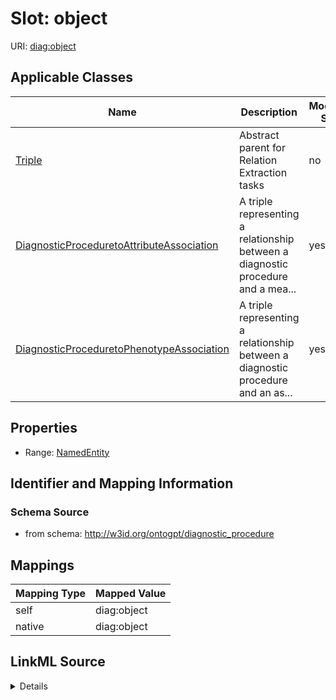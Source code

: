 

# Slot: object

URI: [diag:object](http://w3id.org/ontogpt/diagnostic_procedure/object)



<!-- no inheritance hierarchy -->





## Applicable Classes

| Name | Description | Modifies Slot |
| --- | --- | --- |
| [Triple](Triple.md) | Abstract parent for Relation Extraction tasks |  no  |
| [DiagnosticProceduretoAttributeAssociation](DiagnosticProceduretoAttributeAssociation.md) | A triple representing a relationship between a diagnostic procedure and a mea... |  yes  |
| [DiagnosticProceduretoPhenotypeAssociation](DiagnosticProceduretoPhenotypeAssociation.md) | A triple representing a relationship between a diagnostic procedure and an as... |  yes  |







## Properties

* Range: [NamedEntity](NamedEntity.md)





## Identifier and Mapping Information







### Schema Source


* from schema: http://w3id.org/ontogpt/diagnostic_procedure




## Mappings

| Mapping Type | Mapped Value |
| ---  | ---  |
| self | diag:object |
| native | diag:object |




## LinkML Source

<details>
```yaml
name: object
from_schema: http://w3id.org/ontogpt/diagnostic_procedure
rank: 1000
alias: object
owner: Triple
domain_of:
- Triple
range: NamedEntity

```
</details>